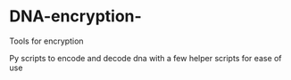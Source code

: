 # DNA-encryption-
Tools for encryption 

Py scripts to encode and decode dna with a few helper scripts for ease of use 

